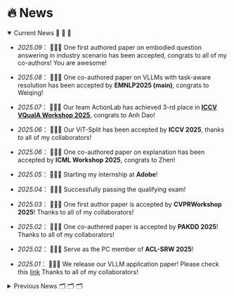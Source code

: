 # 🔥 News 
<details open>
<summary>Current News 📣 📣 📣</summary>
<div markdown="1">

- *2025.09*：&nbsp;🎉🎉🎉 One first authored paper on embodied question answering in industry scenario has been accepted, congrats to all of my co-authors! You are awesome!

- *2025.08*：&nbsp;🎉🎉🎉 One co-authored paper on VLLMs with task-aware resolution has been accepted by **EMNLP2025 (main)**, congrats to Weiqing!

- *2025.07*：&nbsp;🎉🎉🎉 Our team ActionLab has achieved 3-rd place in [**ICCV VQualA Workshop 2025**](https://codalab.lisn.upsaclay.fr/competitions/23016#results), congrats to Anh Dao!

- *2025.06*：&nbsp;🎉🎉🎉 Our ViT-Split has been accepted by **ICCV 2025**, thanks to all of my collaborators!

- *2025.06*：&nbsp;🎉🎉🎉 One co-authored paper on explanation has been accepted by **ICML Workshop 2025**, congrats to Zhen!

- *2025.05*：&nbsp;🎉🎉🎉 Starting my internship at **Adobe**!

- *2025.04*：&nbsp;🎉🎉🎉 Successfully passing the qualifying exam!

- *2025.03*：&nbsp;🎉🎉🎉 One first author paper is accepted by **CVPRWorkshop 2025**! Thanks to all of my collaborators!

- *2025.02*：&nbsp;🎉🎉🎉 One co-authered paper is accepted by **PAKDD 2025**! Thanks to all of my collaborators!

- *2025.02*：&nbsp;🎉🎉🎉 Serve as the PC member of **ACL-SRW 2025**! 

- *2025.01*：&nbsp;🎉🎉🎉 We release our VLLM application paper! Please check this [link](https://arxiv.org/pdf/2501.02765) Thanks to all of my collaborators! 

</div>
</details>

<details close>
<summary>Previous News 🗂️ 🗂️ 🗂️
</summary>
<div markdown="1">

- *2024.12*：&nbsp;🎉🎉🎉 We release our VLLM application paper list repo! Please check this [link](https://github.com/JackYFL/awesome-VLLMs). Hope this repo will benefit the VLLM research community. Thanks to all of my collaborators! 

- *2024.09*：&nbsp;🎉🎉🎉 One co-authored paper has been accepted by **EMNLP2024**! Thanks to all of my collaborators!

- *2024.07*：&nbsp;🎉🎉🎉 One first author paper has been accepted by **ECCV2024**! Thanks to all of my co-authors, you are awesome !!!

- *2024.05*: &nbsp;🎉🎉🎉 Starting my internship at **Bosch**!

- *2023.08*: &nbsp;🎉 One paper is accepted by **BMVC**! 

- *2023.08*: &nbsp;🎉 Starting my Ph. D. journey at **MSU**! 

- *2023.06*: &nbsp;🎉 One paper is accepted by **CVPR 2023**. 

</div>
</details>